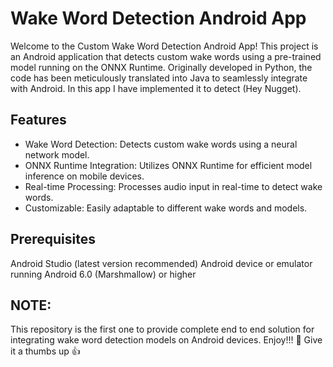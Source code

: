 # Wake Word Detection Android App

Welcome to the Custom Wake Word Detection Android App! This project is an Android application that detects custom wake words using a pre-trained model running on the ONNX Runtime. Originally developed in Python, the code has been meticulously translated into Java to seamlessly integrate with Android. In this app I have implemented it to detect (Hey Nugget). 

## Features
* Wake Word Detection: Detects custom wake words using a neural network model.
* ONNX Runtime Integration: Utilizes ONNX Runtime for efficient model inference on mobile devices.
* Real-time Processing: Processes audio input in real-time to detect wake words.
* Customizable: Easily adaptable to different wake words and models.

## Prerequisites
Android Studio (latest version recommended)
Android device or emulator running Android 6.0 (Marshmallow) or higher

## NOTE:
This repository is the first one to provide complete end to end solution for integrating wake word detection models on Android devices. Enjoy!!! 🚀 Give it a thumbs up 👍
